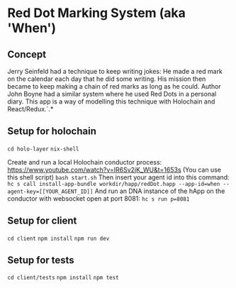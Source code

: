 # Red Dot Marking System (aka 'When')

## Concept

Jerry Seinfeld had a technique to keep writing jokes: He made a red mark on the calendar each day that he did some writing. His mission then became to keep making a chain of red marks as long as he could. Author John Boyne had a similar system where he used Red Dots in a personal diary. This app is a way of modelling this technique with Holochain and React/Redux.`.*

## Setup for holochain

`cd holo-layer`
`nix-shell`

Create and run a local Holochain conductor process: https://www.youtube.com/watch?v=IR6Sv2jK_WU&t=1653s
(You can use this shell script)
`bash start.sh`
Then insert your agent id into this command:
`hc s call install-app-bundle workdir/happ/redDot.happ --app-id=when --agent-key=[[YOUR_AGENT_ID]]`
And run an DNA instance of the hApp on the conductor with websocket open at port 8081:
`hc s run p=8081`

## Setup for client

`cd client`
`npm install`
`npm run dev`

## Setup for tests

`cd client/tests`
`npm install`
`npm test`
